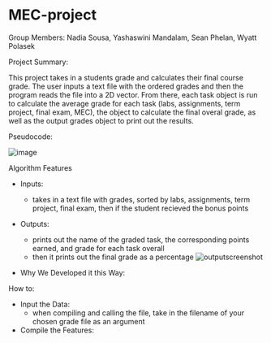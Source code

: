 # MEC-project

Group Members: Nadia Sousa, Yashaswini Mandalam, Sean Phelan, Wyatt Polasek


Project Summary:

This project takes in a students grade and calculates their final course grade. The user inputs a text file with the ordered grades and then the program reads the file into a 2D vector. From there, each task object is run to calculate the average grade for each task (labs, assignments, term project, final exam, MEC), the object to calculate the final overal grade, as well as the output grades object to print out the results.  


Pseudocode:

![image](https://user-images.githubusercontent.com/98436401/198358133-89c45b27-0eeb-40f3-af5b-e2e6ac608a7f.png)


Algorithm Features

* Inputs:
  * takes in a text file with grades, sorted by labs, assignments, term project, final exam, then if the student recieved the bonus points
* Outputs:
  * prints out the name of the graded task, the corresponding points earned, and grade for each task overall
  * then it prints out the final grade as a percentage
  ![outputscreenshot](https://user-images.githubusercontent.com/85038009/198421367-1ea2ac53-8d9e-4a27-8eaf-8749d2c2d541.jpg)


* Why We Developed it this Way:




How to:
* Input the Data:
  * when compiling and calling the file, take in the filename of your chosen grade file as an argument
* Compile the Features: 



